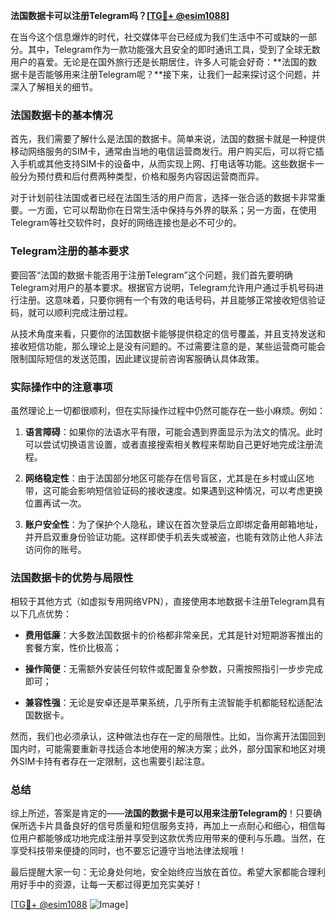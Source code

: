 **法国数据卡可以注册Telegram吗？[[TG💪+ @esim1088](https://t.me/s/esim1088)]**

在当今这个信息爆炸的时代，社交媒体平台已经成为我们生活中不可或缺的一部分。其中，Telegram作为一款功能强大且安全的即时通讯工具，受到了全球无数用户的喜爱。无论是在国外旅行还是长期居住，许多人可能会好奇：**法国的数据卡是否能够用来注册Telegram呢？**接下来，让我们一起来探讨这个问题，并深入了解相关的细节。

### 法国数据卡的基本情况

首先，我们需要了解什么是法国的数据卡。简单来说，法国的数据卡就是一种提供移动网络服务的SIM卡，通常由当地的电信运营商发行。用户购买后，可以将它插入手机或其他支持SIM卡的设备中，从而实现上网、打电话等功能。这些数据卡一般分为预付费和后付费两种类型，价格和服务内容因运营商而异。

对于计划前往法国或者已经在法国生活的用户而言，选择一张合适的数据卡非常重要。一方面，它可以帮助你在日常生活中保持与外界的联系；另一方面，在使用Telegram等社交软件时，良好的网络连接也是必不可少的。

### Telegram注册的基本要求

要回答“法国的数据卡能否用于注册Telegram”这个问题，我们首先要明确Telegram对用户的基本要求。根据官方说明，Telegram允许用户通过手机号码进行注册。这意味着，只要你拥有一个有效的电话号码，并且能够正常接收短信验证码，就可以顺利完成注册过程。

从技术角度来看，只要你的法国数据卡能够提供稳定的信号覆盖，并且支持发送和接收短信功能，那么理论上是没有问题的。不过需要注意的是，某些运营商可能会限制国际短信的发送范围，因此建议提前咨询客服确认具体政策。

### 实际操作中的注意事项

虽然理论上一切都很顺利，但在实际操作过程中仍然可能存在一些小麻烦。例如：

1. **语言障碍**：如果你的法语水平有限，可能会遇到界面显示为法文的情况。此时可以尝试切换语言设置，或者直接搜索相关教程来帮助自己更好地完成注册流程。
   
2. **网络稳定性**：由于法国部分地区可能存在信号盲区，尤其是在乡村或山区地带，这可能会影响短信验证码的接收速度。如果遇到这种情况，可以考虑更换位置再试一次。

3. **账户安全性**：为了保护个人隐私，建议在首次登录后立即绑定备用邮箱地址，并开启双重身份验证功能。这样即使手机丢失或被盗，也能有效防止他人非法访问你的账号。

### 法国数据卡的优势与局限性

相较于其他方式（如虚拟专用网络VPN），直接使用本地数据卡注册Telegram具有以下几点优势：

- **费用低廉**：大多数法国数据卡的价格都非常亲民，尤其是针对短期游客推出的套餐方案，性价比极高；
  
- **操作简便**：无需额外安装任何软件或配置复杂参数，只需按照指引一步步完成即可；
  
- **兼容性强**：无论是安卓还是苹果系统，几乎所有主流智能手机都能轻松适配法国数据卡。

然而，我们也必须承认，这种做法也存在一定的局限性。比如，当你离开法国回到国内时，可能需要重新寻找适合本地使用的解决方案；此外，部分国家和地区对境外SIM卡持有者存在一定限制，这也需要引起注意。

### 总结

综上所述，答案是肯定的——**法国的数据卡是可以用来注册Telegram的**！只要确保所选卡片具备良好的信号质量和短信服务支持，再加上一点耐心和细心，相信每位用户都能够成功地完成注册并享受到这款优秀应用带来的便利与乐趣。当然，在享受科技带来便捷的同时，也不要忘记遵守当地法律法规哦！

最后提醒大家一句：无论身处何地，安全始终应当放在首位。希望大家都能合理利用好手中的资源，让每一天都过得更加充实美好！

[[TG💪+ @esim1088](https://t.me/s/esim1088) ![Image](https://i.postimg.cc/4NQfJmqS/Snipaste-2025-05-13-00-14-12.png)]